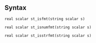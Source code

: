 ## Syntax

`real scalar st_isfmt(string scalar s)`

`real scalar st_isnumfmt(string scalar s)`

`real scalar st_isstrfmt(string scalar s)`
